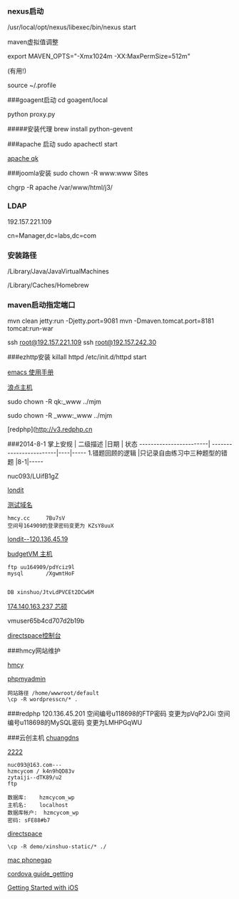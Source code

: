 ### nexus启动
/usr/local/opt/nexus/libexec/bin/nexus start

maven虚拟值调整 

export MAVEN_OPTS="-Xmx1024m -XX:MaxPermSize=512m" 

(有用!)

source ~/.profile

###goagent启动
cd goagent/local 

python proxy.py


#####安装代理
brew install python-gevent

###apache 启动
sudo apachectl start

[apache qk](http://127.0.0.1/~qk/)

###joomla安装
sudo chown -R www:www Sites

chgrp -R apache /var/www/html/j3/


### LDAP
192.157.221.109

cn=Manager,dc=labs,dc=com

### 安装路径

/Library/Java/JavaVirtualMachines

/Library/Caches/Homebrew


### maven启动指定端口
mvn clean jetty:run -Djetty.port=9081 
mvn -Dmaven.tomcat.port=8181 tomcat:run-war


ssh root@192.157.221.109
ssh root@192.157.242.30

###ezhttp安装
killall httpd /etc/init.d/httpd start
[emacs 使用手册](http://scc.ustc.edu.cn/zlsc/czxt/200910/W020100308601210472906.pdf)[浪点主机](http://cp.londit.com/)

sudo chown -R qk:_www ../mjm

sudo chown -R _www:_www ../mjm

[redphp](http://v3.redphp.cn


###2014-8-1 
掌上安规  	 	  	 | 二级描述 			       |日期     | 状态
------------------------| ------------------------|----|-----
1.错题回顾的逻辑 	 |只记录自由练习中三种题型的错题    |8-1|-----

nuc093/LUifB1gZ


[londit](http://cp.londit.com)

[测试域名](http://londit-535efd76185b0.com.1019.url-test.com)

	hmcy.cc  	7Bu7sV	空间号164909的登录密码变更为 KZsY8uuX
	

[londit--120.136.45.19](http://120.136.45.19)


[budgetVM 主机](http://23.88.238.141)

	ftp uu164909/pdYciz9l
	mysql		/XgwmtHoF
	

	DB xinshuo/JtvLdPVCEt2DCw6M
	
[174.140.163.237 芯硕](http://174.140.163.237)


vmuser65b4cd707d2b19b

[directspace控制台](https://vps.directspace.net/login.php)

###hmcy网站维护

[hmcy](69.163.40.157)

[phpmyadmin](http://69.163.40.157/phpmyadmin/)

	网站路径 /home/wwwroot/default
	\cp -R wordpresscn/* .
	
	
###redphp
	120.136.45.201
	空间编号u118698的FTP密码 变更为pVqP2JGi
	空间编号u118698的MySQL密码 变更为LMHPGqWU
	
###云创主机
[chuangdns](http://my.chuangdns.com/)

[2222](http://103.249.111.96:2222/)

	nuc093@163.com---
	hzmcycom / k4n9hQD83v
	zytaiji--dTK89/u2
	ftp 
	
	数据库:	hzmcycom_wp
	主机名:	localhost
	数据库帐户:	hzmcycom_wp
	密码:	sFE88#b7
	

[directspace](https://eportal.directspace.net/clientarea.php)

	\cp -R demo/xinshuo-static/* ./
[mac phonegap](http://www.cnblogs.com/lee0oo0/articles/2652528.html)

[cordova guide_getting](http://docs.phonegap.com/en/1.8.1/guide_getting-started_android_index.md.html)

[Getting Started with iOS](http://docs.phonegap.com/en/1.8.1/guide_getting-started_ios_index.md.html#Getting%20Started%20with%20iOS)


	
